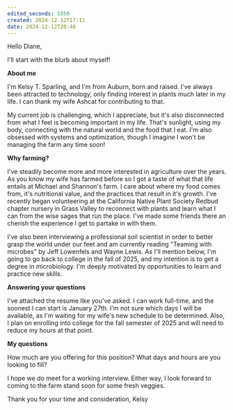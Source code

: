 ```yaml
---
edited_seconds: 1850
created: 2024-12-12T17:11
date: 2024-12-12T20:46
---
```


Hello Diane,

I'll start with the blurb about myself! 

**About me**

I'm Kelsy T. Sparling, and I'm from Auburn, born and raised. I've always been attracted to technology, only finding interest in plants much later in my life. I can thank my wife Ashcat for contributing to that.

My current job is challenging, which I appreciate, but it's also disconnected from what I feel is becoming important in my life. That's sunlight, using my body, connecting with the natural world and the food that I eat. I'm also obsessed with systems and optimization, though I imagine I won't be managing the farm any time soon! 

**Why farming?**

I've steadily become more and more interested in agriculture over the years. As you know my wife has farmed before so I got a taste of what that life entails at Michael and Shannon's farm. I care about where my food comes from, it's nutritional value, and the practices that result in it's growth. I've recently began volunteering at the California Native Plant Society Redbud chapter nursery in Grass Valley to reconnect with plants and learn what I can from the wise sages that run the place. I've made some friends there an cherish the experience I get to partake in with them.

I've also been interviewing a professional soil scientist in order to better grasp the world under our feet and am currently reading "Teaming with microbes" by Jeff Lowenfels and Wayne Lewis. As I'll mention below, I'm going to go back to college in the fall of 2025, and my intention is to get a degree in microbiology. I'm deeply motivated by opportunities to learn and practice new skills.

**Answering your questions**

I've attached the resume like you've asked. I can work full-time, and the soonest I can start is January 27th. I'm not sure which days I will be available, as I'm waiting for my wife's new schedule to be determined. Also, I plan on enrolling into college for the fall semester of 2025 and will need to reduce my hours at that point.

**My questions**

How much are you offering for this position? What days and hours are you looking to fill?

I hope we do meet for a working interview. Either way, I look forward to coming to the farm stand soon for some fresh veggies.

Thank you for your time and consideration,
Kelsy